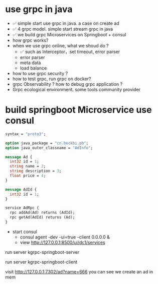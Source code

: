 # use grpc in java

- ✅ simple start use grpc in java. a case on create ad
- ✅ 4 grpc model. simple start stream grpc in java
- ✅  we build grpc Microservices on Springboot + consul
- how grpc works?
- when we use grpc online, what we shoud do ?
  - ✅  such as Interceptor，set timeout, error parser 
  - error parser
  - meta data
  - load balance
- how to use grpc security ? 
- how to test grpc, run grpc on docker?
- grpc Observability ? how to debug grpc application ?
- Grpc ecological environment. some tools community provider

# build springboot Microservice use consul


```proto
syntax = "proto3";

option java_package = "cn.beckbi.pb";
option java_outer_classname = "AdInfo";

message Ad {
  int32 id = 1;
  string name = 2;
  string description = 3;
  float price = 4;
}

message AdId {
  int32 id = 1;
}

service AdRpc {
  rpc addAd(Ad) returns (AdId);
  rpc getAd(AdId) returns (Ad);
}
```

- start consul 
  - consul agent -dev -ui=true -client 0.0.0.0 &
  - view http://127.0.0.1:8500/ui/dc1/services

run server kgrpc-springboot-server

run server kgrpc-springboot-client

visit http://127.0.0.1:7302/ad?name=666   you can see we create an ad in mem






